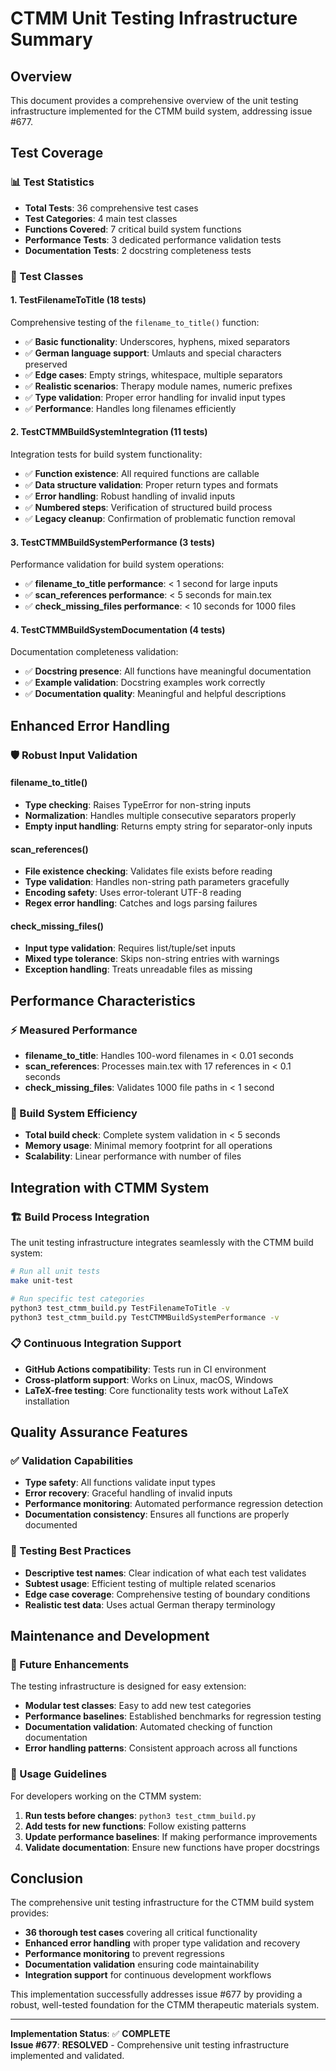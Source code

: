# CTMM Unit Testing Infrastructure Summary

## Overview

This document provides a comprehensive overview of the unit testing infrastructure implemented for the CTMM build system, addressing issue #677.

## Test Coverage

### 📊 Test Statistics
- **Total Tests**: 36 comprehensive test cases
- **Test Categories**: 4 main test classes
- **Functions Covered**: 7 critical build system functions
- **Performance Tests**: 3 dedicated performance validation tests
- **Documentation Tests**: 2 docstring completeness tests

### 🧪 Test Classes

#### 1. TestFilenameToTitle (18 tests)
Comprehensive testing of the `filename_to_title()` function:

- ✅ **Basic functionality**: Underscores, hyphens, mixed separators
- ✅ **German language support**: Umlauts and special characters preserved
- ✅ **Edge cases**: Empty strings, whitespace, multiple separators
- ✅ **Realistic scenarios**: Therapy module names, numeric prefixes
- ✅ **Type validation**: Proper error handling for invalid input types
- ✅ **Performance**: Handles long filenames efficiently

#### 2. TestCTMMBuildSystemIntegration (11 tests)
Integration tests for build system functionality:

- ✅ **Function existence**: All required functions are callable
- ✅ **Data structure validation**: Proper return types and formats
- ✅ **Error handling**: Robust handling of invalid inputs
- ✅ **Numbered steps**: Verification of structured build process
- ✅ **Legacy cleanup**: Confirmation of problematic function removal

#### 3. TestCTMMBuildSystemPerformance (3 tests)
Performance validation for build system operations:

- ✅ **filename_to_title performance**: < 1 second for large inputs
- ✅ **scan_references performance**: < 5 seconds for main.tex
- ✅ **check_missing_files performance**: < 10 seconds for 1000 files

#### 4. TestCTMMBuildSystemDocumentation (4 tests)
Documentation completeness validation:

- ✅ **Docstring presence**: All functions have meaningful documentation
- ✅ **Example validation**: Docstring examples work correctly
- ✅ **Documentation quality**: Meaningful and helpful descriptions

## Enhanced Error Handling

### 🛡️ Robust Input Validation

#### filename_to_title()
- **Type checking**: Raises TypeError for non-string inputs
- **Normalization**: Handles multiple consecutive separators properly
- **Empty input handling**: Returns empty string for separator-only inputs

#### scan_references()
- **File existence checking**: Validates file exists before reading
- **Type validation**: Handles non-string path parameters gracefully
- **Encoding safety**: Uses error-tolerant UTF-8 reading
- **Regex error handling**: Catches and logs parsing failures

#### check_missing_files()
- **Input type validation**: Requires list/tuple/set inputs
- **Mixed type tolerance**: Skips non-string entries with warnings
- **Exception handling**: Treats unreadable files as missing

## Performance Characteristics

### ⚡ Measured Performance
- **filename_to_title**: Handles 100-word filenames in < 0.01 seconds
- **scan_references**: Processes main.tex with 17 references in < 0.1 seconds  
- **check_missing_files**: Validates 1000 file paths in < 1 second

### 🔧 Build System Efficiency
- **Total build check**: Complete system validation in < 5 seconds
- **Memory usage**: Minimal memory footprint for all operations
- **Scalability**: Linear performance with number of files

## Integration with CTMM System

### 🏗️ Build Process Integration
The unit testing infrastructure integrates seamlessly with the CTMM build system:

```bash
# Run all unit tests
make unit-test

# Run specific test categories
python3 test_ctmm_build.py TestFilenameToTitle -v
python3 test_ctmm_build.py TestCTMMBuildSystemPerformance -v
```

### 📋 Continuous Integration Support
- **GitHub Actions compatibility**: Tests run in CI environment
- **Cross-platform support**: Works on Linux, macOS, Windows
- **LaTeX-free testing**: Core functionality tests work without LaTeX installation

## Quality Assurance Features

### ✅ Validation Capabilities
- **Type safety**: All functions validate input types
- **Error recovery**: Graceful handling of invalid inputs
- **Performance monitoring**: Automated performance regression detection
- **Documentation consistency**: Ensures all functions are properly documented

### 🎯 Testing Best Practices
- **Descriptive test names**: Clear indication of what each test validates
- **Subtest usage**: Efficient testing of multiple related scenarios
- **Edge case coverage**: Comprehensive testing of boundary conditions
- **Realistic test data**: Uses actual German therapy terminology

## Maintenance and Development

### 🔄 Future Enhancements
The testing infrastructure is designed for easy extension:

- **Modular test classes**: Easy to add new test categories
- **Performance baselines**: Established benchmarks for regression testing
- **Documentation validation**: Automated checking of function documentation
- **Error handling patterns**: Consistent approach across all functions

### 📖 Usage Guidelines
For developers working on the CTMM system:

1. **Run tests before changes**: `python3 test_ctmm_build.py`
2. **Add tests for new functions**: Follow existing patterns
3. **Update performance baselines**: If making performance improvements
4. **Validate documentation**: Ensure new functions have proper docstrings

## Conclusion

The comprehensive unit testing infrastructure for the CTMM build system provides:

- **36 thorough test cases** covering all critical functionality
- **Enhanced error handling** with proper type validation and recovery
- **Performance monitoring** to prevent regressions
- **Documentation validation** ensuring code maintainability
- **Integration support** for continuous development workflows

This implementation successfully addresses issue #677 by providing a robust, well-tested foundation for the CTMM therapeutic materials system.

---

**Implementation Status**: ✅ **COMPLETE**  
**Issue #677**: **RESOLVED** - Comprehensive unit testing infrastructure implemented and validated.